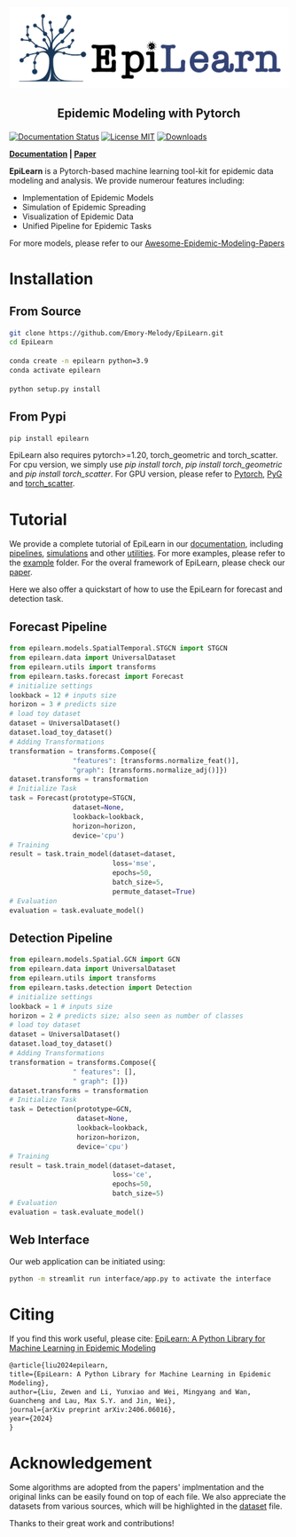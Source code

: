 
<p align="center">
<img center src="./asset/logo/logo_1_new.png" width = "600" alt="EpiLearn">
</p>


## <p align="center">Epidemic Modeling with Pytorch</p>

[![Documentation Status](https://readthedocs.org/projects/exe/badge/?version=latest)](https://epilearn-doc.readthedocs.io/en/latest/)
[![License MIT](https://img.shields.io/badge/license-MIT-blue)](https://github.com/Emory-Melody/EpiLearn/blob/main/LICENSE)
[![Downloads](https://static.pepy.tech/badge/epilearn)](https://pepy.tech/project/epilearn)
<!-- [![PyPI downloads](https://img.shields.io/pypi/dm/epilearn)](https://pypi.org/project/epilearn/) -->

**[Documentation](https://epilearn-doc.readthedocs.io/en/latest/) | [Paper](https://arxiv.org/abs/2406.06016)** 

**EpiLearn** is a Pytorch-based machine learning tool-kit for epidemic data modeling and analysis. We provide numerour features including:

- Implementation of Epidemic Models
- Simulation of Epidemic Spreading
- Visualization of Epidemic Data
- Unified Pipeline for Epidemic Tasks
  
For more models, please refer to our [Awesome-Epidemic-Modeling-Papers](https://github.com/Emory-Melody/awesome-epidemic-modeling-papers)


Installation
==============
## From Source ##
```bash
git clone https://github.com/Emory-Melody/EpiLearn.git
cd EpiLearn

conda create -n epilearn python=3.9
conda activate epilearn

python setup.py install
```
## From Pypi ##
```bash
pip install epilearn
```

EpiLearn also   requires pytorch>=1.20, torch_geometric and torch_scatter. For cpu version, we simply use *pip install torch*, *pip install torch_geometric* and *pip install torch_scatter*. For GPU version, please refer to [Pytorch](https://pytorch.org/), [PyG](https://pytorch-geometric.readthedocs.io/en/latest/install/installation.html) and [torch_scatter](https://pytorch-geometric.com/whl/torch-1.5.0.html).

Tutorial
==============
We provide a complete tutorial of EpiLearn in our [documentation](https://epilearn-doc.readthedocs.io/en/latest/), including [pipelines](https://epilearn-doc.readthedocs.io/en/latest/tutorials/task_building.html), [simulations](https://epilearn-doc.readthedocs.io/en/latest/tutorials/simulation.html) and other [utilities](https://epilearn-doc.readthedocs.io/en/latest/tutorials/utils.html). For more examples, please refer to the [example](https://github.com/Emory-Melody/EpiLearn/tree/main/examples) folder. For the overal framework of EpiLearn, please check our [paper](https://arxiv.org/abs/2406.06016).

Here we also offer a quickstart of how to use the EpiLearn for forecast and detection task.

## Forecast Pipeline ##
```python
from epilearn.models.SpatialTemporal.STGCN import STGCN
from epilearn.data import UniversalDataset
from epilearn.utils import transforms
from epilearn.tasks.forecast import Forecast
# initialize settings
lookback = 12 # inputs size
horizon = 3 # predicts size
# load toy dataset
dataset = UniversalDataset()
dataset.load_toy_dataset()
# Adding Transformations
transformation = transforms.Compose({
                "features": [transforms.normalize_feat()],
                "graph": [transforms.normalize_adj()]})
dataset.transforms = transformation
# Initialize Task
task = Forecast(prototype=STGCN,
                dataset=None, 
                lookback=lookback, 
                horizon=horizon, 
                device='cpu')
# Training
result = task.train_model(dataset=dataset, 
                          loss='mse', 
                          epochs=50, 
                          batch_size=5, 
                          permute_dataset=True)
# Evaluation
evaluation = task.evaluate_model()
```

## Detection Pipeline ##
```python
from epilearn.models.Spatial.GCN import GCN
from epilearn.data import UniversalDataset
from epilearn.utils import transforms
from epilearn.tasks.detection import Detection
# initialize settings
lookback = 1 # inputs size
horizon = 2 # predicts size; also seen as number of classes
# load toy dataset
dataset = UniversalDataset()
dataset.load_toy_dataset()
# Adding Transformations
transformation = transforms.Compose({
                " features": [],
                " graph": []})
dataset.transforms = transformation
# Initialize Task
task = Detection(prototype=GCN, 
                 dataset=None, 
                 lookback=lookback, 
                 horizon=horizon, 
                 device='cpu')
# Training
result = task.train_model(dataset=dataset, 
                          loss='ce', 
                          epochs=50, 
                          batch_size=5)
# Evaluation
evaluation = task.evaluate_model()
```

## Web Interface ##

Our web application can be initiated using:
```bash
python -m streamlit run interface/app.py to activate the interface
```

Citing
==============
If you find this work useful, please cite: [EpiLearn: A Python Library for Machine Learning in Epidemic Modeling](https://arxiv.org/abs/2406.06016)

    @article{liu2024epilearn,
    title={EpiLearn: A Python Library for Machine Learning in Epidemic Modeling},
    author={Liu, Zewen and Li, Yunxiao and Wei, Mingyang and Wan, Guancheng and Lau, Max S.Y. and Jin, Wei},
    journal={arXiv preprint arXiv:2406.06016},
    year={2024}
    }

Acknowledgement
==============
Some algorithms are adopted from the papers' implmentation and the original links can be easily found on top of each file. We also appreciate the datasets from various sources, which will be highlighted in the [dataset](https://github.com/Emory-Melody/EpiLearn/tree/main/datasets) file.

Thanks to their great work and contributions!